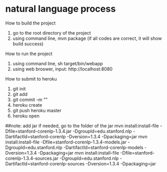 # natural language process

How to build the project
1. go to the root directory of the project
2. using command line, mvn package (if all codes are correct, it will show build success)

How to run the project
1. using command line, sh target/bin/webapp
2. using web broswer, input: http://localhost:8080

How to submit to heroku
1. git init
2. git add
3. git commit -m ""
4. heroku create
5. git push heroku master
6. heroku open

##note: add jar if needed, go to the folder of the jar
mvn install:install-file -Dfile=stanford-corenlp-1.3.4.jar -DgroupId=edu.stanford.nlp -DartifactId=stanford-corenlp -Dversion=1.3.4 -Dpackaging=jar
mvn install:install-file -Dfile=stanford-corenlp-1.3.4-models.jar -DgroupId=edu.stanford.nlp -DartifactId=stanford-corenlp-models -Dversion=1.3.4 -Dpackaging=jar
mvn install:install-file -Dfile=stanford-corenlp-1.3.4-sources.jar -DgroupId=edu.stanford.nlp -DartifactId=stanford-corenlp-sources -Dversion=1.3.4 -Dpackaging=jar
